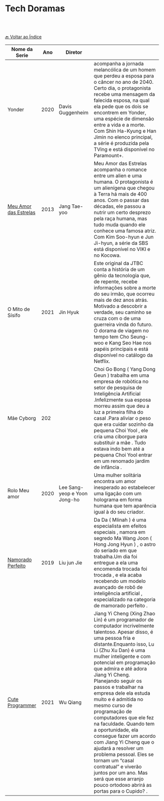 
# Tech Doramas

<br>

<br>[🔙 Voltar ao Índice](./README.md)<br>

|Nome da Serie|Ano|Diretor||
|---|---|---|---|
|Yonder|2020| Davis Guggenheim|acompanha a jornada melancólica de um homem que perdeu a esposa para o câncer no ano de 2040. Certo dia, o protagonista recebe uma mensagem da falecida esposa, na qual ela pede que os dois se encontrem em Yonder, uma espécie de  dimensão entre a vida e a morte. Com Shin Ha-Kyung e Han Jimin no elenco principal, a série é produzida pela TVing e está disponível no Paramount+.|
|[Meu Amor das Estrelas](https://www.viki.com/tv/20503c-my-love-from-the-star?qId=6da4d044f65e959245ebf72b35e0c9ab)| 2013|Jang Tae-yoo|Meu Amor das Estrelas acompanha o romance entre um alien e uma humana. O protagonista é um alienígena que chegou à Terra há mais de 400 anos. Com o passar das décadas, ele passou a nutrir um certo desprezo pela raça humana, mas tudo muda quando ele conhece uma famosa atriz. Com Kim Soo-hyun e Jun Ji-hyun, a série da SBS está disponível no VIKI e no Kocowa.|
|O Mito de Sísifo| 2021 |Jin Hyuk |Este original da JTBC conta a história de um gênio da tecnologia que, de repente, recebe informações sobre a morte do seu irmão, que ocorreu mais de dez anos atrás. Motivado a descobrir a verdade, seu caminho se cruza com o de uma guerreira vinda do futuro. O dorama de viagem no tempo tem Cho Seung-woo e Kang Seo Hae nos papéis principais e está disponível no catálogo da Netflix.|
|Mãe Cyborg|202|| Choi Go Bong ( Yang Dong Geun ) trabalha em uma empresa de robòtica no setor de pesquisa de Inteligência Artificial .Infelizmente sua esposa morreu assim que deu a luz a primeira filha do casal .Para aliviar o peso que era cuidar sozinho da pequena Choi Yool , ele cria uma ciborgue para substituir a mãe . Tudo estava indo bem até a pequena Choi Yool entrar em um renomado jardim de infância .|
|Rolo Meu amor|2020|Lee Sang-yeop e Yoon Jong-ho|Uma mulher solitária encontra um amor inesperado ao estabelecer uma ligação com um holograma em forma humana que tem aparência igual à do seu criador.|
|[Namorado Perfeito](https://www.viki.com/tv/35861c-absolute-boyfriend?q=absolute&qId=7bf5a07791ae19764e4bab212954eade)| 2019 | Liu jun Jie|Da Da ( MIinah ) é uma especialista em efeitos especiais , namora em segredo Ma Wang Joon ( Hong Jong Hyun ) , o astro do seriado em que trabalha.Um dia foi entregue a ela uma encomenda trocada foi trocada , e ela acaba recebendo um modelo avançado de robô de inteligência artificial , especializado na categoria de mamorado perfeito .|
|[Cute Programmer](https://www.viki.com/tv/38692c-cute-programmer?qId=b7959644db60777cf995947d7db337fa&locale=pt)| 2021 |Wu Qiang |Jiang Yi Cheng (Xing Zhao Lin) é um programador de computador incrivelmente talentoso. Apesar disso, é uma pessoa fria e distante.Enquanto isso, Lu Li (Zhu Xu Dan) é uma mulher inteligente e com potencial em programação que admira e até adora Jiang Yi Cheng. Planejando seguir os passos e trabalhar na empresa dele ela estuda muito e é admitida no mesmo curso de programação de computadores que ele fez na faculdade.  Quando tem a oportunidade, ela consegue fazer um acordo com Jiang Yi Cheng que o ajudará a resolver um problema pessoal. Eles se tornam um “casal contratual” e viverão juntos por um ano. Mas será que esse arranjo pouco ortodoxo abrirá as portas para o Cupido? .|
